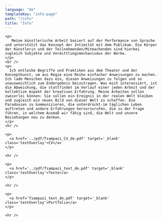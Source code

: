 ```yaml
---
language: "de"
templateKey: "info-page"
path: "/info"
title: "Info"
---
```


<div class='info'>

    <p>
       Meine künstlerische Arbeit basiert auf der Performance von Sprache und unterstützt das Konzept der Intimität mit dem Publikum. Die Körper der Künstlerin und der Teilnehmenden/Mitmachenden sind hierbei zugleich Subjekte und Vermittlungsmechanismus der Werke.
    </p>
    <br />
    <p>
      Ich entleihe Begriffe und Praktiken aus dem Theater und der Konzeptkunst, um aus Regie eine Reihe einfacher Anweisungen zu machen. Ich lade Menschen dazu ein, diesen Anweisungen zu folgen und so unausweichlich zum Endergebnis beizutragen. Was mich interessiert, ist die Abweichung, die stattfindet im Verlauf einer jeden Arbeit und der kollektive Aspekt der kreativen Erfahrung. Meine Arbeiten sollen zweierlei können: Sie sollen ein Ereignis in der realen Welt bleiben und zugleich ein neues Bild von dieser Welt zu schaffen. Die Paradoxien zu kommunizieren, die unterdrückt-im täglichen Leben auftreten und andere Erfahrungen hervorzurufen, die zu der Frage führen, in welchem Ausmaß wir fähig sind, die Welt und unsere Beziehungen neu zu denken.
    </p>
    <hr />

    <p>
      <a href='../pdf/Tsampazi_CV_de.pdf' target='_blank' class='textOverlay'>CV</a>
    </p>

    <hr />

    <p>
      <a href='../pdf/Tsampazi_text_de.pdf' target='_blank' class='textOverlay'>Texte</a>
    </p>

    <hr />

    <p>
      <a href='Tsampazi_text_de.pdf' target='_blank' class='textOverlay'>Portfolio</a>
    </p>

    <hr />
  </div>